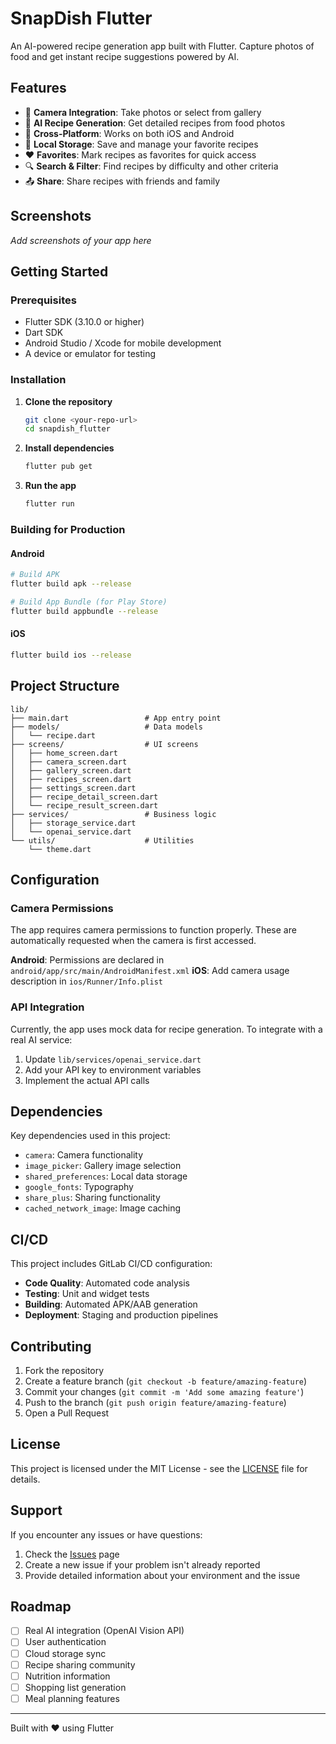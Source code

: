 # SnapDish Flutter

An AI-powered recipe generation app built with Flutter. Capture photos of food and get instant recipe suggestions powered by AI.

## Features

- 📸 **Camera Integration**: Take photos or select from gallery
- 🤖 **AI Recipe Generation**: Get detailed recipes from food photos
- 📱 **Cross-Platform**: Works on both iOS and Android
- 💾 **Local Storage**: Save and manage your favorite recipes
- ❤️ **Favorites**: Mark recipes as favorites for quick access
- 🔍 **Search & Filter**: Find recipes by difficulty and other criteria
- 📤 **Share**: Share recipes with friends and family

## Screenshots

*Add screenshots of your app here*

## Getting Started

### Prerequisites

- Flutter SDK (3.10.0 or higher)
- Dart SDK
- Android Studio / Xcode for mobile development
- A device or emulator for testing

### Installation

1. **Clone the repository**
   ```bash
   git clone <your-repo-url>
   cd snapdish_flutter
   ```

2. **Install dependencies**
   ```bash
   flutter pub get
   ```

3. **Run the app**
   ```bash
   flutter run
   ```

### Building for Production

#### Android
```bash
# Build APK
flutter build apk --release

# Build App Bundle (for Play Store)
flutter build appbundle --release
```

#### iOS
```bash
flutter build ios --release
```

## Project Structure

```
lib/
├── main.dart                 # App entry point
├── models/                   # Data models
│   └── recipe.dart
├── screens/                  # UI screens
│   ├── home_screen.dart
│   ├── camera_screen.dart
│   ├── gallery_screen.dart
│   ├── recipes_screen.dart
│   ├── settings_screen.dart
│   ├── recipe_detail_screen.dart
│   └── recipe_result_screen.dart
├── services/                 # Business logic
│   ├── storage_service.dart
│   └── openai_service.dart
└── utils/                    # Utilities
    └── theme.dart
```

## Configuration

### Camera Permissions

The app requires camera permissions to function properly. These are automatically requested when the camera is first accessed.

**Android**: Permissions are declared in `android/app/src/main/AndroidManifest.xml`
**iOS**: Add camera usage description in `ios/Runner/Info.plist`

### API Integration

Currently, the app uses mock data for recipe generation. To integrate with a real AI service:

1. Update `lib/services/openai_service.dart`
2. Add your API key to environment variables
3. Implement the actual API calls

## Dependencies

Key dependencies used in this project:

- `camera`: Camera functionality
- `image_picker`: Gallery image selection
- `shared_preferences`: Local data storage
- `google_fonts`: Typography
- `share_plus`: Sharing functionality
- `cached_network_image`: Image caching

## CI/CD

This project includes GitLab CI/CD configuration:

- **Code Quality**: Automated code analysis
- **Testing**: Unit and widget tests
- **Building**: Automated APK/AAB generation
- **Deployment**: Staging and production pipelines

## Contributing

1. Fork the repository
2. Create a feature branch (`git checkout -b feature/amazing-feature`)
3. Commit your changes (`git commit -m 'Add some amazing feature'`)
4. Push to the branch (`git push origin feature/amazing-feature`)
5. Open a Pull Request

## License

This project is licensed under the MIT License - see the [LICENSE](LICENSE) file for details.

## Support

If you encounter any issues or have questions:

1. Check the [Issues](../../issues) page
2. Create a new issue if your problem isn't already reported
3. Provide detailed information about your environment and the issue

## Roadmap

- [ ] Real AI integration (OpenAI Vision API)
- [ ] User authentication
- [ ] Cloud storage sync
- [ ] Recipe sharing community
- [ ] Nutrition information
- [ ] Shopping list generation
- [ ] Meal planning features

---

Built with ❤️ using Flutter